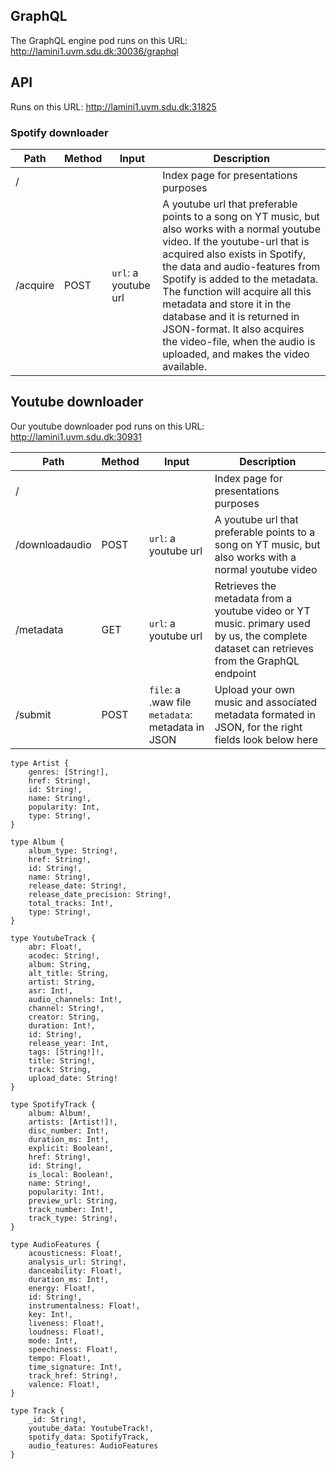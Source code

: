 ## GraphQL
The GraphQL engine pod runs on this URL: http://lamini1.uvm.sdu.dk:30036/graphql 


## API
Runs on this URL:
http://lamini1.uvm.sdu.dk:31825

### Spotify downloader 

| Path | Method | Input |Description|
| ---- | ------ |-------|-----------|
| / |||Index page for presentations purposes|
| /acquire | POST |`url`: a youtube url|A youtube url that preferable points to a song on YT music, but also works with a normal youtube video. If the youtube-url that is acquired also exists in Spotify, the data and audio-features from Spotify is added to the metadata. The function will acquire all this metadata and store it in the database and it is returned in JSON-format. It also acquires the video-file, when the audio is uploaded, and makes the video available.|


## Youtube downloader
Our youtube downloader pod runs on this URL:
http://lamini1.uvm.sdu.dk:30931

| Path | Method | Input |Description|
| ---- | ------ |-------|-----------|
| / |||Index page for presentations purposes|
| /downloadaudio | POST |`url`: a youtube url|A youtube url that preferable points to a song on YT music, but also works with a normal youtube video|
| /metadata | GET |`url`: a youtube url|Retrieves the metadata from a youtube video or YT music. primary used by us, the complete dataset can retrieves from the GraphQL endpoint|
| /submit | POST |`file`: a .waw file `metadata`: metadata in JSON|Upload your own music and associated metadata formated in JSON, for the right fields look below here|
```
type Artist {
	genres: [String!],
	href: String!,
	id: String!,
	name: String!,
	popularity: Int,
	type: String!,
}

type Album {
	album_type: String!,
	href: String!,
	id: String!,
	name: String!,
	release_date: String!,
	release_date_precision: String!,
	total_tracks: Int!,
	type: String!,
}

type YoutubeTrack {
	abr: Float!,
	acodec: String!,
	album: String,
	alt_title: String,
	artist: String,
	asr: Int!,
	audio_channels: Int!,
	channel: String!,
	creator: String,
	duration: Int!,
	id: String!,
	release_year: Int,
	tags: [String!]!,
	title: String!,
	track: String,
	upload_date: String!
}

type SpotifyTrack {
	album: Album!,
	artists: [Artist!]!,
	disc_number: Int!,
	duration_ms: Int!,
	explicit: Boolean!,
	href: String!,
	id: String!,
	is_local: Boolean!,
	name: String!,
	popularity: Int!,
	preview_url: String,
	track_number: Int!,
	track_type: String!,
}

type AudioFeatures {
	acousticness: Float!,
	analysis_url: String!,
	danceability: Float!,
	duration_ms: Int!,
	energy: Float!,
	id: String!,
	instrumentalness: Float!,
	key: Int!,
	liveness: Float!,
	loudness: Float!,
	mode: Int!,
	speechiness: Float!,
	tempo: Float!,
	time_signature: Int!,
	track_href: String!,
	valence: Float!,
}

type Track {
	_id: String!,
	youtube_data: YoutubeTrack!,
	spotify_data: SpotifyTrack,
	audio_features: AudioFeatures
}
```

